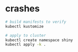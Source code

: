 # crashes


```bash
# build manifests to verify
kubectl kustomize

# apply to cluster
kubectl create namespace shiny
kubectl apply -k .
```

